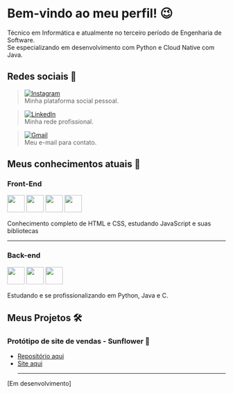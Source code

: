 # Bem-vindo ao meu perfil! 😉
Técnico em Informática e atualmente no terceiro período de Engenharia de Software. <br>
Se especializando em desenvolvimento com Python e Cloud Native com Java.

## Redes sociais 📶
> [![Instagram](https://img.shields.io/badge/Instagram-%23E4405F.svg?style=for-the-badge&logo=Instagram&logoColor=white)](https://www.instagram.com/kaio.rar/) <br>
Minha plataforma social  pessoal.

>[![LinkedIn](https://img.shields.io/badge/LinkedIn-%230077B5.svg?style=for-the-badge&logo=linkedin&logoColor=white)](https://www.linkedin.com/in/kaio-leandro-garcia-silvestrini-158404346/) <br>
Minha rede profissional.

> [![Gmail](https://img.shields.io/badge/Gmail-D14836?style=for-the-badge&logo=gmail&logoColor=white)](mailto:kaioleandro2004@gmail.com) <br>
Meu e-mail para contato.

## Meus conhecimentos atuais 📝

### Front-End 
<img src="https://cdn.jsdelivr.net/gh/devicons/devicon/icons/html5/html5-original.svg" width="40"> <img src="https://cdn.jsdelivr.net/gh/devicons/devicon/icons/css3/css3-original.svg" width="40"> <img src="https://cdn.jsdelivr.net/gh/devicons/devicon/icons/javascript/javascript-original.svg" width="40"> <img src="https://cdn.jsdelivr.net/gh/devicons/devicon/icons/bootstrap/bootstrap-original.svg" width="40">

Conhecimento completo de HTML e CSS, estudando JavaScript e suas bibliotecas <hr>

<!--- <img src="https://cdn.jsdelivr.net/gh/devicons/devicon/icons/typescript/typescript-original.svg" width="40"> 
<img src="https://cdn.jsdelivr.net/gh/devicons/devicon/icons/react/react-original.svg" width="40"> 
<img src="https://cdn.jsdelivr.net/gh/devicons/devicon/icons/vuejs/vuejs-original.svg" width="40">
<img src="https://cdn.jsdelivr.net/gh/devicons/devicon/icons/angularjs/angularjs-original.svg" width="40">
<img src="https://cdn.jsdelivr.net/gh/devicons/devicon/icons/sass/sass-original.svg" width="40"> -->

### Back-end 
<img src="https://cdn.jsdelivr.net/gh/devicons/devicon/icons/python/python-original.svg" width="40"> <img src="https://cdn.jsdelivr.net/gh/devicons/devicon/icons/java/java-original.svg" width="40"> <img src="https://cdn.jsdelivr.net/gh/devicons/devicon/icons/c/c-original.svg" width="40">

Estudando e se profissionalizando em Python, Java e C.

## Meus Projetos 🛠
### Protótipo de site de vendas - Sunflower 🌻

- <a href="https://github.com/kaioleandro/site_sunflower" target="_blank"> Repositório aqui</a>
- <a href="https://site-sunflower.vercel.app/" target="_blank"> Site aqui</a> <hr>

[Em desenvolvimento]
<!--- <img src="https://cdn.jsdelivr.net/gh/devicons/devicon/icons/cplusplus/cplusplus-original.svg" width="40">
<img src="https://cdn.jsdelivr.net/gh/devicons/devicon/icons/django/django-plain.svg" width="40">
<img src="https://cdn.jsdelivr.net/gh/devicons/devicon/icons/ruby/ruby-original.svg" width="40">
<img src="https://cdn.jsdelivr.net/gh/devicons/devicon/icons/php/php-original.svg" width="40">
<img src="https://cdn.jsdelivr.net/gh/devicons/devicon/icons/nodejs/nodejs-original.svg" width="40">
<img src="https://cdn.jsdelivr.net/gh/devicons/devicon/icons/express/express-original.svg" width="40">
<img src="https://cdn.jsdelivr.net/gh/devicons/devicon/icons/nestjs/nestjs-plain.svg" width="40">
<img src="https://cdn.jsdelivr.net/gh/devicons/devicon/icons/mysql/mysql-original.svg" width="40">
<img src="https://cdn.jsdelivr.net/gh/devicons/devicon/icons/mongodb/mongodb-original.svg" width="40"> -->

<!--
Here are some ideas to get you started:

- 🔭 I’m currently working on ...
- 🌱 I’m currently learning ...
- 👯 I’m looking to collaborate on ...
- 🤔 I’m looking for help with ...
- 💬 Ask me about ...
- 😄 Pronouns: ...
- ⚡ Fun fact: ...
-->
